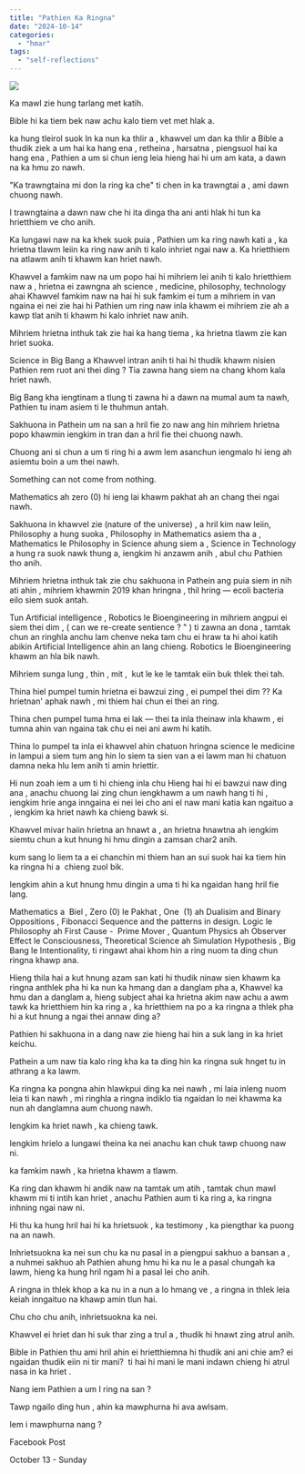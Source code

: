 ```yaml
---
title: "Pathien Ka Ringna"
date: "2024-10-14"
categories: 
  - "hmar"
tags: 
  - "self-reflections"
---
```


![](https://dmuolhoi.wordpress.com/wp-content/uploads/2024/10/img-20241014-wa00039153015431082986934.jpg?w=1024)

Ka mawl zie hung tarlang met katih.

Bible hi ka tiem bek naw achu kalo tiem vet met hlak a.

ka hung tleirol suok In ka nun ka thlir a , khawvel um dan ka thlir a Bible a thudik ziek a um hai ka hang ena , retheina , harsatna , piengsuol hai ka hang ena , Pathien a um si chun ieng leia hieng hai hi um am kata, a dawn na ka hmu zo nawh.

"Ka trawngtaina mi don la ring ka che" ti chen in ka trawngtai a , ami dawn chuong nawh.

I trawngtaina a dawn naw che hi ita dinga tha ani anti hlak hi tun ka hrietthiem ve cho anih.

Ka lungawi naw na ka khek suok puia , Pathien um ka ring nawh kati a , ka hrietna tlawm leiin ka ring naw anih ti kalo inhriet ngai naw a. Ka hrietthiem na atlawm anih ti khawm kan hriet nawh.

Khawvel a famkim naw na um popo hai hi mihriem lei anih ti kalo hrietthiem naw a , hrietna ei zawngna ah science , medicine, philosophy, technology ahai Khawvel famkim naw na hai hi suk famkim ei tum a mihriem in van ngaina ei nei zie hai hi Pathien um ring naw inla khawm ei mihriem zie ah a kawp tlat anih ti khawm hi kalo inhriet naw anih.

Mihriem hrietna inthuk tak zie hai ka hang tiema , ka hrietna tlawm zie kan hriet suoka.

Science in Big Bang a Khawvel intran anih ti hai hi thudik khawm nisien Pathien rem ruot ani thei ding ? Tia zawna hang siem na chang khom kala hriet nawh.

Big Bang kha iengtinam a tlung ti zawna hi a dawn na mumal aum ta nawh, Pathien tu inam asiem ti le thuhmun antah.

Sakhuona in Pathein um na san a hril fie zo naw ang hin mihriem hrietna popo khawmin iengkim in tran dan a hril fie thei chuong nawh.

Chuong ani si chun a um ti ring hi a awm lem asanchun iengmalo hi ieng ah asiemtu boin a um thei nawh.

Something can not come from nothing.

Mathematics ah zero (0) hi ieng lai khawm pakhat ah an chang thei ngai nawh.

Sakhuona in khawvel zie (nature of the universe) , a hril kim naw leiin, Philosophy a hung suoka , Philosophy in Mathematics asiem tha a , Mathematics le Philosophy in Science ahung siem a , Science in Technology a hung ra suok nawk thung a, iengkim hi anzawm anih , abul chu Pathien tho anih.

Mihriem hrietna inthuk tak zie chu sakhuona in Pathein ang puia siem in nih ati ahin , mihriem khawmin 2019 khan hringna , thil hring — ecoli bacteria eilo siem suok antah.

Tun Artificial intelligence , Robotics le Bioengineering in mihriem angpui ei siem thei dim , ( can we re-create sentience ? " ) ti zawna an dona , tamtak chun an ringhla anchu lam chenve neka tam chu ei hraw ta hi ahoi katih abikin Artificial Intelligence ahin an lang chieng. Robotics le Bioengineering khawm an hla bik nawh.

Mihriem sunga lung , thin , mit ,  kut le ke le tamtak eiin buk thlek thei tah.

Thina hiel pumpel tumin hrietna ei bawzui zing , ei pumpel thei dim ?? Ka hrietnan' aphak nawh , mi thiem hai chun ei thei an ring.

Thina chen pumpel tuma hma ei lak — thei ta inla theinaw inla khawm , ei tumna ahin van ngaina tak chu ei nei ani awm hi katih.

Thina lo pumpel ta inla ei khawvel ahin chatuon hringna science le medicine in lampui a siem tum ang hin lo siem ta sien van a ei lawm man hi chatuon damna neka hlu lem anih ti amin hriettir.

Hi nun zoah iem a um ti hi chieng inla chu Hieng hai hi ei bawzui naw ding ana , anachu chuong lai zing chun iengkhawm a um nawh hang ti hi , iengkim hrie anga inngaina ei nei lei cho ani el naw mani katia kan ngaituo a , iengkim ka hriet nawh ka chieng bawk si.

Khawvel mivar haiin hrietna an hnawt a , an hrietna hnawtna ah iengkim siemtu chun a kut hnung hi hmu dingin a zamsan char2 anih.

kum sang lo liem ta a ei chanchin mi thiem han an sui suok hai ka tiem hin ka ringna hi a  chieng zuol bik.

Iengkim ahin a kut hnung hmu dingin a uma ti hi ka ngaidan hang hril fie lang.

Mathematics a  Biel , Zero (0) le Pakhat , One  (1) ah Dualisim and Binary Oppositions , Fibonacci Sequence and the patterns in design. Logic le Philosophy ah First Cause -  Prime Mover , Quantum Physics ah Observer Effect le Consciousness, Theoretical Science ah Simulation Hypothesis , Big Bang le Intentionality, ti ringawt ahai khom hin a ring nuom ta ding chun ringna khawp ana.

Hieng thila hai a kut hnung azam san kati hi thudik ninaw sien khawm ka ringna anthlek pha hi ka nun ka hmang dan a danglam pha a, Khawvel ka hmu dan a danglam a, hieng subject ahai ka hrietna akim naw achu a awm tawk ka hrietthiem hin ka ring a , ka hrietthiem na po a ka ringna a thlek pha hi a kut hnung a ngai thei annaw ding a?

Pathien hi sakhuona in a dang naw zie hieng hai hin a suk lang in ka hriet keichu.

Pathein a um naw tia kalo ring kha ka ta ding hin ka ringna suk hnget tu in athrang a ka lawm.

Ka ringna ka pongna ahin hlawkpui ding ka nei nawh , mi laia inleng nuom leia ti kan nawh , mi ringhla a ringna indiklo tia ngaidan lo nei khawma ka nun ah danglamna aum chuong nawh.

Iengkim ka hriet nawh , ka chieng tawk.

Iengkim hrielo a lungawi theina ka nei anachu kan chuk tawp chuong naw ni.

ka famkim nawh , ka hrietna khawm a tlawm.

Ka ring dan khawm hi andik naw na tamtak um atih , tamtak chun mawl khawm mi ti intih kan hriet , anachu Pathien aum ti ka ring a, ka ringna inhning ngai naw ni.

Hi thu ka hung hril hai hi ka hrietsuok , ka testimony , ka piengthar ka puong na an nawh.

Inhrietsuokna ka nei sun chu ka nu pasal in a piengpui sakhuo a bansan a , a nuhmei sakhuo ah Pathien ahung hmu hi ka nu le a pasal chungah ka lawm, hieng ka hung hril ngam hi a pasal lei cho anih.

A ringna in thlek khop a ka nu in a nun a lo hmang ve , a ringna in thlek leia keiah inngaituo na khawp amin tlun hai.

Chu cho chu anih, inhrietsuokna ka nei.

Khawvel ei hriet dan hi suk thar zing a trul a , thudik hi hnawt zing atrul anih.

Bible in Pathien thu ami hril ahin ei hrietthiemna hi thudik ani ani chie am? ei ngaidan thudik eiin ni tir mani?  ti hai hi mani le mani indawn chieng hi atrul nasa in ka hriet .

Nang iem Pathien a um I ring na san ?

Tawp ngailo ding hun , ahin ka mawphurna hi ava awlsam.

Iem i mawphurna nang ?

Facebook Post

October 13 - Sunday
